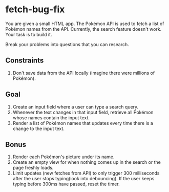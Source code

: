 # fetch-bug-fix

You are given a small HTML app. The Pokémon API is used to fetch a list of Pokémon names from the API. Currently, the search feature doesn't work. Your task is to build it.

Break your problems into questions that you can research.

## Constraints

1. Don't save data from the API locally (imagine there were millions of Pokémon).

## Goal

1. Create an input field where a user can type a search query.
2. Whenever the text changes in that input field, retrieve all Pokémon whose names contain the input text.
3. Render a list of Pokémon names that updates every time there is a change to the input text.

## Bonus

1. Render each Pokémon's picture under its name.
2. Create an empty view for when nothing comes up in the search or the page freshly loads.
3. Limit updates (new fetches from API) to only trigger 300 milliseconds after the user stops typing(look into debouncing). If the user keeps typing before 300ms have passed, reset the timer.
